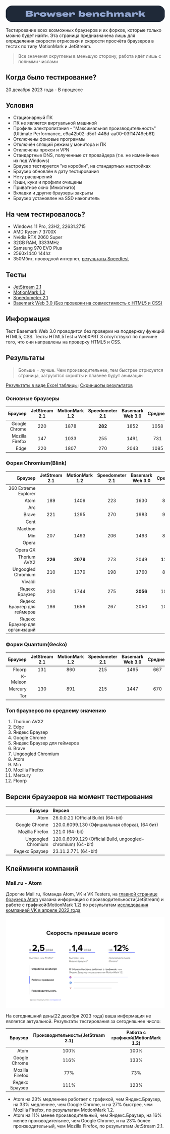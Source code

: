 ![Windows Section](https://github.com/xtcorp/browser-benchmark-results/blob/main/images/BrowserBench.png)

Тестирование всех возможных браузеров и их форков, которые только можно будет найти. Эта страница предназначена лишь для определения скорости отрисовки и скорости просчёта браузеров в тестах по типу MotionMark и JetStream.

> Все значения округлены в меньшую сторону, работа идёт лишь с полными числами

## Когда было тестирование?
20 декабря 2023 года - В процессе

## Условия
- Стационарный ПК
- ПК не является виртуальной машиной
- Профиль электропитания - "Максимальная производительность"(Ultimate Performance,  e9a42b02-d5df-448d-aa00-03f14749eb61)
- Отключены фоновые программы
- Отключён спящий режим у монитора и ПК
- Отключены прокси и VPN
- Стандартные DNS, полученные от провайдера (т.е. не изменённые из под Windows)
- Браузер тестируется "из коробки", на стандартных настройках
- Браузер обновлён в дату тестирования
- Нету расширений
- Кэши, куки и профили очищены
- Приватное окно (Инкогнито)
- Вкладки и другие браузеры закрыты
- Браузер установлен на SSD накопитель

## На чем тестировалось?
- Windows 11 Pro, 23H2, 22631.2715
- AMD Ryzen 7 3700X
- Nvidia RTX 2060 Super
- 32GB RAM, 3333MHz
- Samsung 970 EVO Plus
- 2560x1440 144hz
- 350Мбит, проводной интернет, [результаты Speedtest](https://github.com/xtcorp/browser-benchmark-results/blob/main/images/Speedtest.png)

## Тесты
- [JetStream 2.1](https://browserbench.org/JetStream/)
- [MotionMark 1.2](https://browserbench.org/MotionMark1.2/)
- [Speedometer 2.1](https://browserbench.org/Speedometer2.1/)
- [Basemark Web 3.0 (Без проверки на совместимость с HTML5 и CSS)](https://web.basemark.com/)

## Информация
Тест Basemark Web 3.0 проводится без проверки на поддержку функций HTML5, CSS. Тесты HTML5Test и WebXPRT 3 отсутствуют по причине того, что они направлены на проверку HTML5 и CSS.

## Результаты
> Больше = лучше. Чем производительнее, тем быстрее отрисуется страница, загрузятся скрипты и плавнее будут анимации

[Результаты в виде Excel таблицы](https://github.com/xtcorp/browser-benchmark-results/blob/c4a3f871db1915afd184928670f1b98116f28a7b/files/browser-benchmark-results.xlsx);
[Скриншоты результатов](https://github.com/xtcorp/browser-benchmark-results/tree/c4a3f871db1915afd184928670f1b98116f28a7b/images/Browser%20Benchmark%20Results)


### Основные браузеры
| Браузер | JetStream 2.1 | MotionMark 1.2 | Speedometer 2.1 | Basemark Web 3.0 | Среднее |
|          ---: |     :---:      |     :---:      |     :---:      |     :---:      |     :---:      |
| Google Chrome | 220 | 1878 | **282** | 1852 | 1058 |
| Mozilla Firefox | 147 | 1033 | 255 | 1491 | 731 |
| Edge | 220 | 1807 | 270 | 2043 | 1085 |

### Форки Chromium(Blink)
| Браузер | JetStream 2.1 | MotionMark 1.2 | Speedometer 2.1 | Basemark Web 3.0 | Среднее |
|          ---: |     :---:      |     :---:      |     :---:      |     :---:      |     :---:      |
| 360 Extreme Explorer |  |  |  |  |  |
| Atom | 189 | 1409 | 223 | 1630 | 862 |
| Arc |  |  |  |  |  |
| Brave | 221 | 1295 | 270 | 1983 | 942 |
| Cent |  |  |  |  |  |
| Maxthon |  |  |  |  |  |
| Min | 207 | 1493 | 206 | 1493 | 849 |
| Opera |  |  |  |  |  |
| Opera GX |  |  |  |  |  |
| Thorium AVX2 | **226** | **2079** | 273 | 2049 | **1156** |
| Ungoogled Chromium | 210 | 1379 | 198 | 1760 | 886 |
| Vivaldi |  |  |  |  |  |
| Яндекс Браузер | 210 | 1744 | 275 | **2056** | 1071 |
| Яндекс Браузер для геймеров | 186 | 1656 | 267 | 2050 | 1039 |
| Яндекс Браузер для организаций |  |  |  |  |  |

### Форки Quantum(Gecko)
| Браузер | JetStream 2.1 | MotionMark 1.2 | Speedometer 2.1 | Basemark Web 3.0 | Среднее |
|          ---: |     :---:      |     :---:      |     :---:      |     :---:      |     :---:      |
| Floorp | 131 | 860 | 215 | 1465 | 667 |
| K-Meleon |  |  |  |  |  |
| Mercury | 130 | 891 | 215 | 1447 | 670 |
| Tor |  |  |  |  |  |

### Топ браузеров по среднему значению
1. Thorium AVX2
2. Edge
3. Яндекс Браузер
4. Google Chrome
5. Яндекс Браузер для геймеров
6. Brave
7. Ungoogled Chromium
8. Atom
9. Min
10. Mozilla Firefox
11. Mercury
12. Floorp

## Версии браузеров на момент тестирования
| Браузер | Версия |
|          ---: | :---          |
| Atom | 26.0.0.21 (Official Build) (64-bit) |
| Google Chrome | 120.0.6099.130 (Официальная сборка), (64 бит) |
| Mozilla Firefox | 121.0 (64-bit) |
| Ungoogled Chromium | 120.0.6099.129 (Official Build, ungoogled-chromium) (64-bit) |
| Яндекс Браузер | 23.11.2.771 (64-bit) |


## Клейминги компаний
### Mail.ru - Atom
Дорогие Mail.ru, Команда Atom, VK и VK Testers, на [главной странице браузера Atom](https://browser.ru/) указана информация о производительности(JetStream) и работе с графикой(MotionMark 1.2) по результатам [исследования компанией VK в апреле 2022 года](https://browser.ru/benchmark/atom.pdf)

![Atom VK benchmark results](https://github.com/xtcorp/browser-benchmark-results/blob/main/images/Atom_VK_benchmark_results.png)

На сегодняшний день(22 декабря 2023 года) ваша информация не является актуальной. Результаты тестирования за сегодняшнее число:

| Браузер | Производительность(JetStream 2.1) | Работа с графикой(MotionMark 1.2) |
|          ---: |     :---:      |     :---:      |
| Atom | 100% | 100% |
| Google Chrome | 116% | 133% |
| Mozilla Firefox | 77% | 73% |
| Яндекс Браузер | 111% | 123% |

- Atom на 23% медленнее работает с графикой, чем Яндекс.Браузер, на 33% медленнее, чем Google Chrome, и на 27% быстрее, чем Mozilla Firefox, по результатам MotionMark 1.2.
- Atom на 11% менее производительный, чем Яндекс.Браузер, на 16% менее
производительнее, чем Google Chrome, и на 23% более производительный, чем Mozilla Firefox, по результатам JetStream 2.1.